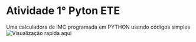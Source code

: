 # Atividade 1° Pyton ETE
Uma calculadora de IMC programada em PYTHON usando códigos simples 
![Visualização rapida aqui](Atividades-Pyton-ETE/Captura%20de%20tela%202025-03-30%20001958.png)
